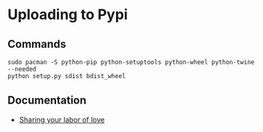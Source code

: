 # Uploading to Pypi

## Commands

    sudo pacman -S python-pip python-setuptools python-wheel python-twine --needed
    python setup.py sdist bdist_wheel

## Documentation

* [Sharing your labor of love](https://hynek.me/articles/sharing-your-labor-of-love-pypi-quick-and-dirty/)
